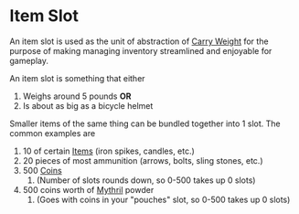 # Item Slot

An item slot is used as the unit of abstraction of [Carry Weight](Carry%20Capacity.md) for the purpose of making managing inventory streamlined and enjoyable for gameplay.

An item slot is something that either

1. Weighs around 5 pounds **OR**
2. Is about as big as a bicycle helmet

Smaller items of the same thing can be bundled together into 1 slot. The common examples are

1. 10 of certain [Items](../../Items/Items.md) (iron spikes, candles, etc.)
2. 20 pieces of most ammunition (arrows, bolts, sling stones, etc.)
3. 500 [Coins](../../Items/Economy/Coins.md)
	1. (Number of slots rounds down, so 0-500 takes up 0 slots)
4. 500 coins worth of [Mythril](../../Magic/Mythril.md) powder
	1. (Goes with coins in your "pouches" slot, so 0-500 takes up 0 slots)
